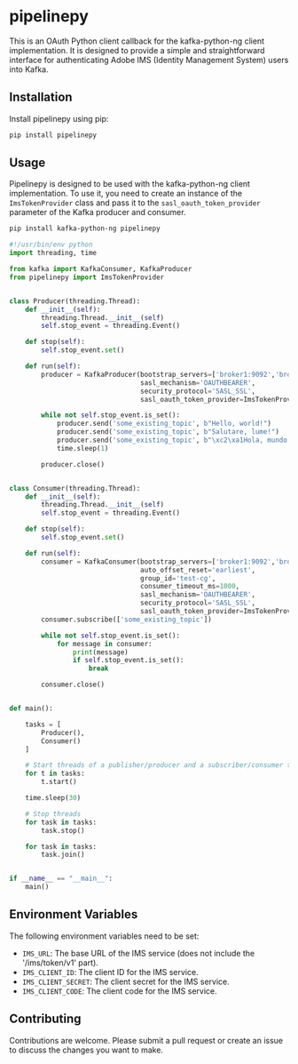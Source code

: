 # pipelinepy

This is an OAuth Python client callback for the kafka-python-ng client implementation. It is designed to provide a 
simple and straightforward interface for authenticating Adobe IMS (Identity Management System) users into Kafka.

## Installation

Install pipelinepy using pip:

```bash
pip install pipelinepy
```

## Usage

Pipelinepy is designed to be used with the kafka-python-ng client implementation. 
To use it, you need to create an instance of the `ImsTokenProvider` class and pass it to 
the `sasl_oauth_token_provider` parameter of the Kafka producer and consumer.

```bash
pip install kafka-python-ng pipelinepy
```

```python
#!/usr/bin/env python
import threading, time

from kafka import KafkaConsumer, KafkaProducer
from pipelinepy import ImsTokenProvider


class Producer(threading.Thread):
    def __init__(self):
        threading.Thread.__init__(self)
        self.stop_event = threading.Event()

    def stop(self):
        self.stop_event.set()

    def run(self):
        producer = KafkaProducer(bootstrap_servers=['broker1:9092','broker2:9092','broker3:9092'],
                                 sasl_mechanism='OAUTHBEARER',
                                 security_protocol='SASL_SSL',
                                 sasl_oauth_token_provider=ImsTokenProvider())

        while not self.stop_event.is_set():
            producer.send('some_existing_topic', b"Hello, world!")
            producer.send('some_existing_topic', b"Salutare, lume!")
            producer.send('some_existing_topic', b"\xc2\xa1Hola, mundo!")
            time.sleep(1)

        producer.close()


class Consumer(threading.Thread):
    def __init__(self):
        threading.Thread.__init__(self)
        self.stop_event = threading.Event()

    def stop(self):
        self.stop_event.set()

    def run(self):
        consumer = KafkaConsumer(bootstrap_servers=['broker1:9092','broker2:9092','broker3:9092'],
                                 auto_offset_reset='earliest',
                                 group_id='test-cg',
                                 consumer_timeout_ms=1000,
                                 sasl_mechanism='OAUTHBEARER',
                                 security_protocol='SASL_SSL',
                                 sasl_oauth_token_provider=ImsTokenProvider())
        consumer.subscribe(['some_existing_topic'])

        while not self.stop_event.is_set():
            for message in consumer:
                print(message)
                if self.stop_event.is_set():
                    break

        consumer.close()


def main():

    tasks = [
        Producer(),
        Consumer()
    ]

    # Start threads of a publisher/producer and a subscriber/consumer to 'my-topic' Kafka topic
    for t in tasks:
        t.start()

    time.sleep(30)

    # Stop threads
    for task in tasks:
        task.stop()

    for task in tasks:
        task.join()


if __name__ == "__main__":
    main()

```

## Environment Variables

The following environment variables need to be set:

- `IMS_URL`: The base URL of the IMS service (does not include the '/ims/token/v1' part).
- `IMS_CLIENT_ID`: The client ID for the IMS service.
- `IMS_CLIENT_SECRET`: The client secret for the IMS service.
- `IMS_CLIENT_CODE`: The client code for the IMS service.

## Contributing

Contributions are welcome. Please submit a pull request or create an issue to discuss the changes you want to make.
